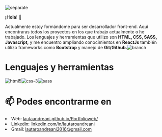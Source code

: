 ![separate](https://user-images.githubusercontent.com/79154442/127741559-4987b107-bb94-4984-8f74-693ad75c4ea4.jpg)


<strong>¡Hola!</strong> 👋

Actualmente estoy formándome para ser desarrollador front-end. Aquí encontraras todos los proyectos en los que trabajo actualmente o he trabajado.
Los lenguajes y herramientas que utilizo son <strong>HTML, CSS, SASS, Javascript,</strong> y me encuentro ampliando conocimientos en <strong>ReactJs</strong> también utilizo frameworks como <strong>Bootstrap</strong> y manejo de <strong>Git/Github.</strong>![branch](https://user-images.githubusercontent.com/79154442/127741703-f8ec3842-788b-4dc1-95f2-023c0aaa9dca.png)




# Lenguajes y herramientas
![html5](https://user-images.githubusercontent.com/79154442/129495029-6151ef2d-cbc5-4486-a987-40cea4646a19.png)![css-3](https://user-images.githubusercontent.com/79154442/129495020-c5875d87-f42b-4706-84ec-b608bd5dd218.png)![sass](https://user-images.githubusercontent.com/79154442/129495051-02bf30b9-1d75-4c4b-84bd-a3c374632f52.png)










# 📫 Podes encontrarme en

<li>Web: <a href="https://lautaandreani.github.io/Portfolioweb/">lautaandreani.github.io/Portfolioweb/</a></li>
<li>Linkedin: <a href="https://www.linkedin.com/in/lautaroandreani" target="_blank">linkedin.com/in/lautaroandreani</a></li>
<li>Gmail: <a href="mailto:lautaroandreani2016@gmail.com" target="_blank">lautaroandreani2016@gmail.com</a></li>

